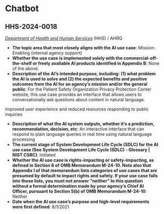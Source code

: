 # Chatbot
## HHS-2024-0018
_[Department of Health and Human Services](<../3_agency/Department of Health and Human Services.md>)_ (HHS) / AHRQ


+ **The topic area that most closely aligns with the AI use case**: Mission-Enabling (internal agency support)
+ **Whether the use case is implemented solely with the commercial-off-the-shelf or freely available AI products identified in Appendix B**: None of the above.
+ **Description of the AI’s intended purpose, including: (1) what problem the AI is used to solve and (2) the expected benefits and positive outcomes from the AI for an agency’s mission and/or the general public**: For the Patient Safety Organization Privacy Protection Center website, this use case provides an interface that allows users to conversationally ask questions about content in natural language.

Improved user experience and reduced resources responding to public inquiries
+ **Description of what the AI system outputs, whether it’s a prediction, recommendation, decision, etc**: An interactive interface that can respond to plain language queries in real time using natural language processing
+ **The current stage of System Development Life Cycle (SDLC) for the AI use case (See System Development Life Cycle (SDLC) - Glossary | NIST CSRC)**: Initiated
+ **Whether the AI use case is rights-impacting or safety-impacting, as defined in Section 6 of OMB Memorandum M-24-10. Note also that Appendix I of that memorandum lists categories of use cases that are presumed by default to impact rights and safety. If your use case falls into those lists, you must not answer “neither” to this question without a formal determination made by your agency’s Chief AI Officer, pursuant to Section 5(b) of OMB Memorandum M-24-10**: Neither
+ **Date when the AI use case’s purpose and high-level requirements were first defined**: 8/1/2021
